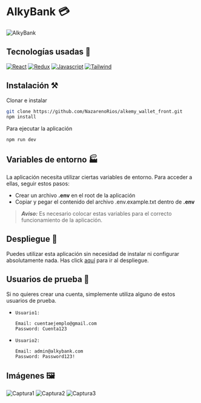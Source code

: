 # AlkyBank 💳

![AlkyBank](https://user-images.githubusercontent.com/49535753/207464136-a251cfcc-7bf8-4d16-a2b4-cd04a9c18a7b.PNG)

## Tecnologías usadas 💫
[![React](https://img.shields.io/badge/-React-blue?style=for-the-badge&logo=React)](https://es.reactjs.org/)
[![Redux](https://img.shields.io/badge/-Redux-764ABC?style=for-the-badge&logo=Redux)](https://es.redux.js.org/)
[![Javascript](https://img.shields.io/badge/-Javascript-critical?style=for-the-badge&logo=Javascript)](https://developer.mozilla.org/es/docs/Web/JavaScript)
[![Tailwind](https://img.shields.io/badge/-Tailwind-38BDF8?style=for-the-badge&logo=tailwind-css&logoColor=white)](https://tailwindui.com/)

## Instalación ⚒
Clonar e instalar
```bash
git clone https://github.com/NazarenoRios/alkemy_wallet_front.git
npm install
```
Para ejecutar la aplicación
```bash
npm run dev
```

## Variables de entorno 🏭
La aplicación necesita utilizar ciertas variables de entorno. Para acceder a ellas, seguir estos pasos:
 - Crear un archivo **.env** en el root de la aplicación
 - Copiar y pegar el contenido del archivo .env.example.txt dentro de **.env**

> ***Aviso:*** Es necesario colocar estas variables para el correcto funcionamiento de la aplicación.

## Despliegue 🚀
Puedes utilizar esta aplicación sin necesidad de instalar ni configurar absolutamente nada. Has click [aquí]() para ir al despliegue.

## Usuarios de prueba 🚻
Si no quieres crear una cuenta, simplemente utiliza alguno de estos usuarios de prueba.
<br/>

- `Usuario1:`

      Email: cuentaejemplo@gmail.com
      Password: Cuenta123

- `Usuario2:`

      Email: admin@alkybank.com
      Password: Password123!
      
## Imágenes 🖼
![Captura1](https://user-images.githubusercontent.com/49535753/207465409-0c8f931a-78c5-41da-9a5c-1ac5bc3100ff.PNG)
![Captura2](https://user-images.githubusercontent.com/49535753/207465418-a91a4319-9122-418b-8071-d1131c7bb95a.PNG)
![Captura3](https://user-images.githubusercontent.com/49535753/207465425-32445b62-fb2a-4084-ae88-34e4334430e0.PNG)

